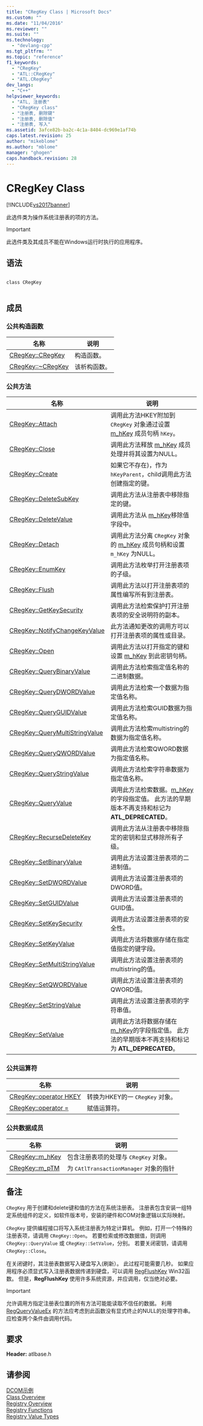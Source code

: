 ```yaml
---
title: "CRegKey Class | Microsoft Docs"
ms.custom: ""
ms.date: "11/04/2016"
ms.reviewer: ""
ms.suite: ""
ms.technology: 
  - "devlang-cpp"
ms.tgt_pltfrm: ""
ms.topic: "reference"
f1_keywords: 
  - "CRegKey"
  - "ATL::CRegKey"
  - "ATL.CRegKey"
dev_langs: 
  - "C++"
helpviewer_keywords: 
  - "ATL, 注册表"
  - "CRegKey class"
  - "注册表, 删除键"
  - "注册表, 删除值"
  - "注册表, 写入"
ms.assetid: 3afce82b-ba2c-4c1a-8404-dc969e1af74b
caps.latest.revision: 25
author: "mikeblome"
ms.author: "mblome"
manager: "ghogen"
caps.handback.revision: 28
---
```

# CRegKey Class
[!INCLUDE[vs2017banner](../../assembler/inline/includes/vs2017banner.md)]

此选件类为操作系统注册表的项的方法。  
  
> [!IMPORTANT]
>  此选件类及其成员不能在Windows运行时执行的应用程序。  
  
## 语法  
  
```  
  
class CRegKey  
  
```  
  
## 成员  
  
### 公共构造函数  
  
|名称|说明|  
|--------|--------|  
|[CRegKey::CRegKey](../Topic/CRegKey::CRegKey.md)|构造函数。|  
|[CRegKey::~CRegKey](../Topic/CRegKey::~CRegKey.md)|该析构函数。|  
  
### 公共方法  
  
|名称|说明|  
|--------|--------|  
|[CRegKey::Attach](../Topic/CRegKey::Attach.md)|调用此方法HKEY附加到 `CRegKey` 对象通过设置 [m\_hKey](../Topic/CRegKey::m_hKey.md) 成员句柄 `hKey`。|  
|[CRegKey::Close](../Topic/CRegKey::Close.md)|调用此方法释放 [m\_hKey](../Topic/CRegKey::m_hKey.md) 成员处理并将其设置为NULL。|  
|[CRegKey::Create](../Topic/CRegKey::Create.md)|如果它不存在\)，作为 `hKeyParent`，child调用此方法创建指定的键。|  
|[CRegKey::DeleteSubKey](../Topic/CRegKey::DeleteSubKey.md)|调用此方法从注册表中移除指定的键。|  
|[CRegKey::DeleteValue](../Topic/CRegKey::DeleteValue.md)|调用此方法从 [m\_hKey](../Topic/CRegKey::m_hKey.md)移除值字段中。|  
|[CRegKey::Detach](../Topic/CRegKey::Detach.md)|调用此方法分离 `CRegKey` 对象的 [m\_hKey](../Topic/CRegKey::m_hKey.md) 成员句柄和设置 `m_hKey` 为NULL。|  
|[CRegKey::EnumKey](../Topic/CRegKey::EnumKey.md)|调用此方法枚举打开注册表项的子级。|  
|[CRegKey::Flush](../Topic/CRegKey::Flush.md)|调用此方法以打开注册表项的属性编写所有到注册表。|  
|[CRegKey::GetKeySecurity](../Topic/CRegKey::GetKeySecurity.md)|调用此方法检索保护打开注册表项的安全说明符的副本。|  
|[CRegKey::NotifyChangeKeyValue](../Topic/CRegKey::NotifyChangeKeyValue.md)|此方法通知更改的调用方可以打开注册表项的属性或目录。|  
|[CRegKey::Open](../Topic/CRegKey::Open.md)|调用此方法以打开指定的键和设置 [m\_hKey](../Topic/CRegKey::m_hKey.md) 到此密钥句柄。|  
|[CRegKey::QueryBinaryValue](../Topic/CRegKey::QueryBinaryValue.md)|调用此方法检索指定值名称的二进制数据。|  
|[CRegKey::QueryDWORDValue](../Topic/CRegKey::QueryDWORDValue.md)|调用此方法检索一个数据为指定值名称。|  
|[CRegKey::QueryGUIDValue](../Topic/CRegKey::QueryGUIDValue.md)|调用此方法检索GUID数据为指定值名称。|  
|[CRegKey::QueryMultiStringValue](../Topic/CRegKey::QueryMultiStringValue.md)|调用此方法检索multistring的数据为指定值名称。|  
|[CRegKey::QueryQWORDValue](../Topic/CRegKey::QueryQWORDValue.md)|调用此方法检索QWORD数据为指定值名称。|  
|[CRegKey::QueryStringValue](../Topic/CRegKey::QueryStringValue.md)|调用此方法检索字符串数据为指定值名称。|  
|[CRegKey::QueryValue](../Topic/CRegKey::QueryValue.md)|调用此方法检索数据。[m\_hKey](../Topic/CRegKey::m_hKey.md)的字段指定值。  此方法的早期版本不再支持和标记为 **ATL\_DEPRECATED**。|  
|[CRegKey::RecurseDeleteKey](../Topic/CRegKey::RecurseDeleteKey.md)|调用此方法从注册表中移除指定的密钥和显式移除所有子级。|  
|[CRegKey::SetBinaryValue](../Topic/CRegKey::SetBinaryValue.md)|调用此方法设置注册表项的二进制值。|  
|[CRegKey::SetDWORDValue](../Topic/CRegKey::SetDWORDValue.md)|调用此方法设置注册表项的DWORD值。|  
|[CRegKey::SetGUIDValue](../Topic/CRegKey::SetGUIDValue.md)|调用此方法设置注册表项的GUID值。|  
|[CRegKey::SetKeySecurity](../Topic/CRegKey::SetKeySecurity.md)|调用此方法设置注册表项的安全性。|  
|[CRegKey::SetKeyValue](../Topic/CRegKey::SetKeyValue.md)|调用此方法将数据存储在指定值指定的键字段。|  
|[CRegKey::SetMultiStringValue](../Topic/CRegKey::SetMultiStringValue.md)|调用此方法设置注册表项的multistring的值。|  
|[CRegKey::SetQWORDValue](../Topic/CRegKey::SetQWORDValue.md)|调用此方法设置注册表项的QWORD值。|  
|[CRegKey::SetStringValue](../Topic/CRegKey::SetStringValue.md)|调用此方法设置注册表项的字符串值。|  
|[CRegKey::SetValue](../Topic/CRegKey::SetValue.md)|调用此方法将数据存储在 [m\_hKey](../Topic/CRegKey::m_hKey.md)的字段指定值。  此方法的早期版本不再支持和标记为 **ATL\_DEPRECATED**。|  
  
### 公共运算符  
  
|名称|说明|  
|--------|--------|  
|[CRegKey::operator HKEY](../Topic/CRegKey::operator%20HKEY.md)|转换为HKEY的一 `CRegKey` 对象。|  
|[CRegKey::operator \=](../Topic/CRegKey::operator%20=.md)|赋值运算符。|  
  
### 公共数据成员  
  
|名称|说明|  
|--------|--------|  
|[CRegKey::m\_hKey](../Topic/CRegKey::m_hKey.md)|包含注册表项的处理与 `CRegKey` 对象。|  
|[CRegKey::m\_pTM](../Topic/CRegKey::m_pTM.md)|为 `CAtlTransactionManager` 对象的指针|  
  
## 备注  
 `CRegKey` 用于创建和delete键和值的方法在系统注册表。  注册表包含安装一组特定系统组件的定义，如软件版本号，安装的硬件和COM对象逻辑以实际映射。  
  
 `CRegKey` 提供编程接口将写入系统注册表为特定计算机。  例如，打开一个特殊的注册表项，请调用 `CRegKey::Open`。  若要检索或修改数据值，则调用 `CRegKey::QueryValue` 或 `CRegKey::SetValue`，分别。  若要关闭密钥，请调用 `CRegKey::Close`。  
  
 在关闭键时，其注册表数据写入硬盘写入\(刷新）。  此过程可能需要几秒。  如果应用程序必须显式写入注册表数据传递到硬盘，可以调用 [RegFlushKey](http://msdn.microsoft.com/library/windows/desktop/ms724867) Win32函数。  但是，**RegFlushKey** 使用许多系统资源，并应调用，仅当绝对必要。  
  
> [!IMPORTANT]
>  允许调用方指定注册表位置的所有方法可能能读取不信任的数据。  利用 [RegQueryValueEx](http://msdn.microsoft.com/library/windows/desktop/ms724911) 的方法应考虑到此函数没有显式终止的NULL的处理字符串。  应检查两个条件由调用代码。  
  
## 要求  
 **Header:** atlbase.h  
  
## 请参阅  
 [DCOM示例](../../top/visual-cpp-samples.md)   
 [Class Overview](../../atl/atl-class-overview.md)   
 [Registry Overview](http://msdn.microsoft.com/library/windows/desktop/ms724871)   
 [Registry Functions](http://msdn.microsoft.com/library/windows/desktop/ms724875)   
 [Registry Value Types](http://msdn.microsoft.com/library/windows/desktop/ms724884)